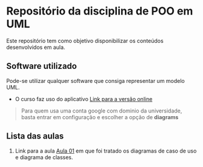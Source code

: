 # Repositório da disciplina de POO em UML

Este repositório tem como objetivo disponibilizar os conteúdos desenvolvidos em aula.

## Software utilizado
Pode-se utilizar qualquer software que consiga representar um modelo UML.
* O curso faz uso do aplicativo [Link para a versão online](https://www.draw.io/index.html)
> Para quem usa uma conta google com dominio da universidade, basta entrar em configuração e escolher a opção de **diagrams**
 
## Lista das aulas

1.  Link para a aula [Aula 01](https://github.com/luiscarlosjunior/aulas-graduacao/tree/master/Outros/POO%20UML/Aula%201) em que foi tratado os diagramas de caso de uso e diagrama de classes. 
